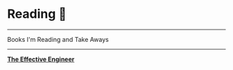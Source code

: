 # Reading 📖

___
Books I'm Reading and Take Aways
___

**[The Effective Engineer](the-effective-manager/README.md)**
